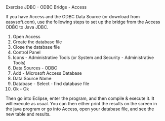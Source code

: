 Exercise JDBC - ODBC Bridge - Access

If you have Access and the ODBC Data Source (or download from easysoft.com), use the following steps to set up the bridge from the Access ODBC to Java JDBC.

1. Open Access
2. Create the database file
3. Close the database file
4. Control Panel
5. Icons - Administrative Tools (or System and Security - Administrative Tools)
6. Data Sources - ODBC
7. Add - Microsoft Access Database
8. Data Source Name
9. Database - Select - find database file
10. Ok - Ok

Then go into Eclipse, enter the program, and then compile & execute it. It will execute as usual. You can then either print the results on the screen in the java program or go into Access, open your database file, and see the new table and results.